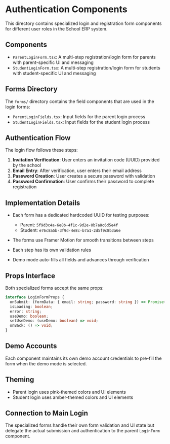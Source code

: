 # Authentication Components

This directory contains specialized login and registration form components for different user roles in the School ERP system.

## Components

- `ParentLoginForm.tsx`: A multi-step registration/login form for parents with parent-specific UI and messaging
- `StudentLoginForm.tsx`: A multi-step registration/login form for students with student-specific UI and messaging

## Forms Directory

The `forms/` directory contains the field components that are used in the login forms:

- `ParentLoginFields.tsx`: Input fields for the parent login process
- `StudentLoginFields.tsx`: Input fields for the student login process

## Authentication Flow

The login flow follows these steps:

1. **Invitation Verification**: User enters an invitation code (UUID) provided by the school
2. **Email Entry**: After verification, user enters their email address
3. **Password Creation**: User creates a secure password with validation
4. **Password Confirmation**: User confirms their password to complete registration

## Implementation Details

- Each form has a dedicated hardcoded UUID for testing purposes:
  - Parent: `5f9d3c4a-6e8b-4f1c-9d2e-0b7a8c6d5e4f`
  - Student: `e76c8a5b-3f9d-4e8c-b7a1-2d5f9c8b3a6e`

- The forms use Framer Motion for smooth transitions between steps
- Each step has its own validation rules
- Demo mode auto-fills all fields and advances through verification

## Props Interface

Both specialized forms accept the same props:

```typescript
interface LoginFormProps {
  onSubmit: (formData: { email: string; password: string }) => Promise<void>;
  isLoading: boolean;
  error: string;
  useDemo: boolean;
  setUseDemo: (useDemo: boolean) => void;
  onBack: () => void;
}
```

## Demo Accounts

Each component maintains its own demo account credentials to pre-fill the form when the demo mode is selected.

## Theming

- Parent login uses pink-themed colors and UI elements
- Student login uses amber-themed colors and UI elements

## Connection to Main Login

The specialized forms handle their own form validation and UI state but delegate the actual submission and authentication to the parent `LoginForm` component. 